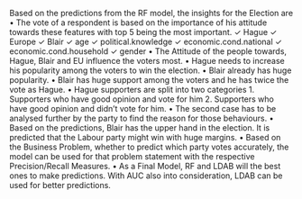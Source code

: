 Based on the predictions from the RF model, the insights for the Election are
• The vote of a respondent is based on the importance of his attitude towards these
features with top 5 being the most important.
        ✓ Hague
        ✓ Europe
        ✓ Blair
        ✓ age
        ✓ political.knowledge
        ✓ economic.cond.national
        ✓ economic.cond.household
        ✓ gender
• The Attitude of the people towards, Hague, Blair and EU influence the voters most.
• Hague needs to increase his popularity among the voters to win the election.
• Blair already has huge popularity.
• Blair has huge support among the voters and he has twice the vote as Hague.
• Hague supporters are split into two categories
        1. Supporters who have good opinion and vote for him
        2. Supporters who have good opinion and didn’t vote for him.
• The second case has to be analysed further by the party to find the reason for those behaviours.
• Based on the predictions, Blair has the upper hand in the election. It is predicted that the Labour party might win with huge margins.
• Based on the Business Problem, whether to predict which party votes accurately, the model can be used for that problem statement with the respective Precision/Recall Measures.
• As a Final Model, RF and LDAB will the best ones to make predictions. With AUC also into consideration, LDAB can be used for better predictions.
